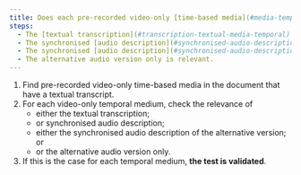 ```yaml
---
title: Does each pre-recorded video-only [time-based media](#media-temporel-type-son-video-and-synchronised) meet one of these conditions (excluding special cases)?
steps:
  - The [textual transcription](#transcription-textual-media-temporal) is relevant.
  - The synchronised [audio description](#synchronised-audio-description-time-based-media) is relevant.
  - The synchronised [audio description](#synchronised-audio-description-time-based-media) of the alternative version is relevant.
  - The alternative audio version only is relevant.
---
```


1. Find pre-recorded video-only time-based media in the document that have a textual transcript.
2. For each video-only temporal medium, check the relevance of
   - either the textual transcription;
   - or synchronised audio description;
   - either the synchronised audio description of the alternative version; or
   - or the alternative audio version only.
3. If this is the case for each temporal medium, **the test is validated**.
